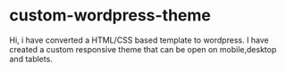 # custom-wordpress-theme
Hi, i have converted a HTML/CSS based template to wordpress. I have created a custom responsive theme that can be open on mobile,desktop and tablets.
